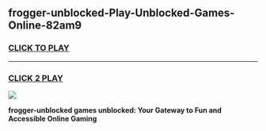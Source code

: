 
## frogger-unblocked-Play-Unblocked-Games-Online-82am9
<h3>
<a href="https://premium76.site?title=frogger-unblocked&ref=25A">CLICK TO PLAY</a></h3>
<hr>

<h3>
<a href="https://premium76.site?title=frogger-unblocked&ref=25A">CLICK 2 PLAY</a>
  
</h3>

<a href="https://premium76.site?title=frogger-unblocked&ref=25A"><img src="https://clearcache.store/games.png"></a>


**frogger-unblocked games unblocked: Your Gateway to Fun and Accessible Online Gaming**
